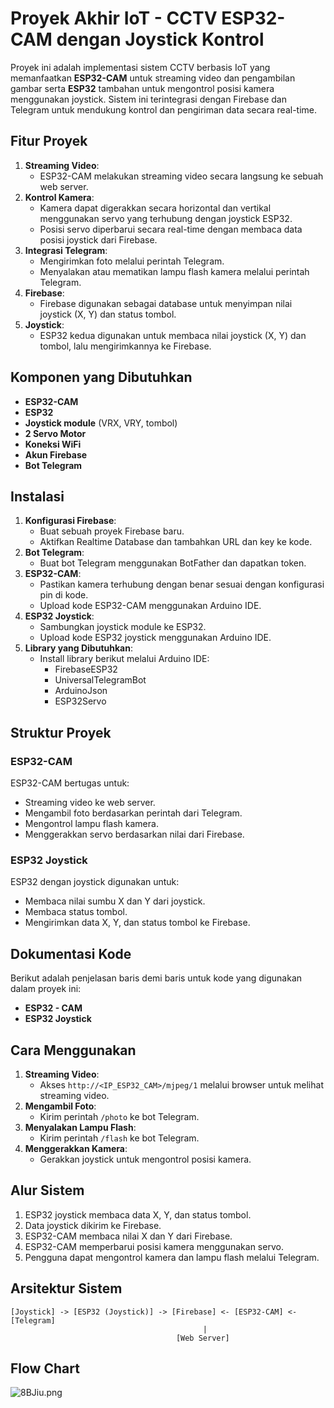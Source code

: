 # Proyek Akhir IoT - CCTV ESP32-CAM dengan Joystick Kontrol

Proyek ini adalah implementasi sistem CCTV berbasis IoT yang memanfaatkan **ESP32-CAM** untuk streaming video dan pengambilan gambar serta **ESP32** tambahan untuk mengontrol posisi kamera menggunakan joystick. Sistem ini terintegrasi dengan Firebase dan Telegram untuk mendukung kontrol dan pengiriman data secara real-time.

## Fitur Proyek
1. **Streaming Video**:
   - ESP32-CAM melakukan streaming video secara langsung ke sebuah web server.
2. **Kontrol Kamera**:
   - Kamera dapat digerakkan secara horizontal dan vertikal menggunakan servo yang terhubung dengan joystick ESP32.
   - Posisi servo diperbarui secara real-time dengan membaca data posisi joystick dari Firebase.
3. **Integrasi Telegram**:
   - Mengirimkan foto melalui perintah Telegram.
   - Menyalakan atau mematikan lampu flash kamera melalui perintah Telegram.
4. **Firebase**:
   - Firebase digunakan sebagai database untuk menyimpan nilai joystick (X, Y) dan status tombol.
5. **Joystick**:
   - ESP32 kedua digunakan untuk membaca nilai joystick (X, Y) dan tombol, lalu mengirimkannya ke Firebase.

## Komponen yang Dibutuhkan
- **ESP32-CAM**
- **ESP32**
- **Joystick module** (VRX, VRY, tombol)
- **2 Servo Motor**
- **Koneksi WiFi**
- **Akun Firebase**
- **Bot Telegram**

## Instalasi
1. **Konfigurasi Firebase**:
   - Buat sebuah proyek Firebase baru.
   - Aktifkan Realtime Database dan tambahkan URL dan key ke kode.
2. **Bot Telegram**:
   - Buat bot Telegram menggunakan BotFather dan dapatkan token.
3. **ESP32-CAM**:
   - Pastikan kamera terhubung dengan benar sesuai dengan konfigurasi pin di kode.
   - Upload kode ESP32-CAM menggunakan Arduino IDE.
4. **ESP32 Joystick**:
   - Sambungkan joystick module ke ESP32.
   - Upload kode ESP32 joystick menggunakan Arduino IDE.
5. **Library yang Dibutuhkan**:
   - Install library berikut melalui Arduino IDE:
     - FirebaseESP32
     - UniversalTelegramBot
     - ArduinoJson
     - ESP32Servo

## Struktur Proyek
### ESP32-CAM
ESP32-CAM bertugas untuk:
- Streaming video ke web server.
- Mengambil foto berdasarkan perintah dari Telegram.
- Mengontrol lampu flash kamera.
- Menggerakkan servo berdasarkan nilai dari Firebase.

### ESP32 Joystick
ESP32 dengan joystick digunakan untuk:
- Membaca nilai sumbu X dan Y dari joystick.
- Membaca status tombol.
- Mengirimkan data X, Y, dan status tombol ke Firebase.

## Dokumentasi Kode
Berikut adalah penjelasan baris demi baris untuk kode yang digunakan dalam proyek ini:
- **ESP32 - CAM**
- **ESP32 Joystick**

## Cara Menggunakan
1. **Streaming Video**:
   - Akses `http://<IP_ESP32_CAM>/mjpeg/1` melalui browser untuk melihat streaming video.
2. **Mengambil Foto**:
   - Kirim perintah `/photo` ke bot Telegram.
3. **Menyalakan Lampu Flash**:
   - Kirim perintah `/flash` ke bot Telegram.
4. **Menggerakkan Kamera**:
   - Gerakkan joystick untuk mengontrol posisi kamera.

## Alur Sistem
1. ESP32 joystick membaca data X, Y, dan status tombol.
2. Data joystick dikirim ke Firebase.
3. ESP32-CAM membaca nilai X dan Y dari Firebase.
4. ESP32-CAM memperbarui posisi kamera menggunakan servo.
5. Pengguna dapat mengontrol kamera dan lampu flash melalui Telegram.

## Arsitektur Sistem
```plaintext
[Joystick] -> [ESP32 (Joystick)] -> [Firebase] <- [ESP32-CAM] <- [Telegram]
                                           |
                                     [Web Server]

```

## Flow Chart
![8BJiu.png](https://s6.imgcdn.dev/8BJiu.png)
